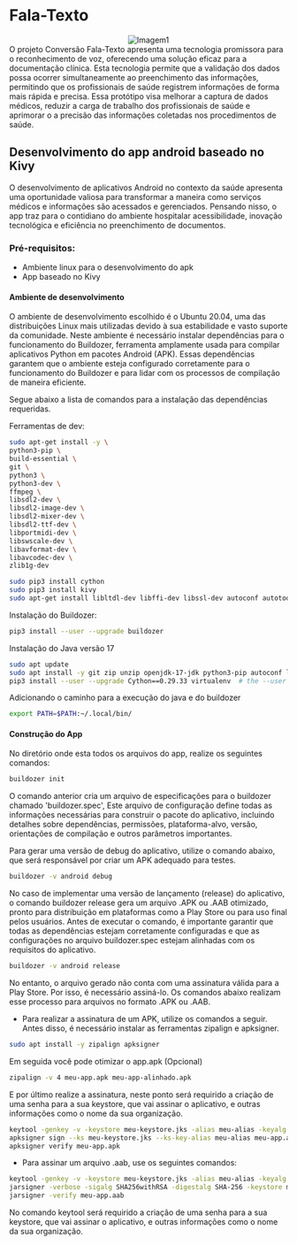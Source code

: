 # Fala-Texto

<div align="center">
  <img src="https://github.com/user-attachments/assets/af5cbef0-822c-44da-8ed0-d8f151b00301" alt="Imagem1">
</div>
O projeto Conversão Fala-Texto apresenta uma tecnologia promissora para o reconhecimento de voz, oferecendo uma solução eficaz para a documentação clínica. Esta tecnologia permite que a validação dos dados possa ocorrer simultaneamente ao preenchimento das informações, permitindo que os profissionais de saúde registrem informações de forma mais rápida e precisa. Essa protótipo visa melhorar a captura de dados médicos, reduzir a carga de trabalho dos profissionais de saúde e aprimorar o  a precisão das informações coletadas nos procedimentos de saúde. 

## Desenvolvimento do app android baseado no Kivy

O desenvolvimento de aplicativos Android no contexto da saúde apresenta uma oportunidade valiosa para transformar a maneira como serviços médicos e informações são acessados e gerenciados. Pensando nisso, o app traz para o contidiano do ambiente hospitalar acessibilidade, inovação tecnológica e eficiência no preenchimento de documentos.

### Pré-requisitos:
- Ambiente linux para o desenvolvimento do apk
- App baseado no Kivy

#### Ambiente de desenvolvimento

O ambiente de desenvolvimento escolhido é o Ubuntu 20.04, uma das distribuições Linux mais utilizadas devido à sua estabilidade e vasto suporte da comunidade. Neste ambiente é necessário instalar dependências para o funcionamento do Buildozer, ferramenta amplamente usada para compilar aplicativos Python em pacotes Android (APK). Essas dependências garantem que o ambiente esteja configurado corretamente para o funcionamento do Buildozer e para lidar com os processos de compilação de maneira eficiente. 

Segue abaixo a lista de comandos para a instalação das dependências requeridas.

Ferramentas de dev:
```bash
sudo apt-get install -y \
python3-pip \
build-essential \
git \
python3 \
python3-dev \
ffmpeg \
libsdl2-dev \
libsdl2-image-dev \
libsdl2-mixer-dev \
libsdl2-ttf-dev \
libportmidi-dev \
libswscale-dev \
libavformat-dev \
libavcodec-dev \
zlib1g-dev
```
```bash
sudo pip3 install cython
sudo pip3 install kivy
sudo apt-get install libltdl-dev libffi-dev libssl-dev autoconf autotools-dev
```

Instalação do Buildozer:
```bash
pip3 install --user --upgrade buildozer
```
Instalação do Java versão 17
```bash
sudo apt update
sudo apt install -y git zip unzip openjdk-17-jdk python3-pip autoconf libtool pkg-config zlib1g-dev libncurses5-dev libncursesw5-dev libtinfo5 cmake libffi-dev libssl-dev
pip3 install --user --upgrade Cython==0.29.33 virtualenv  # the --user should be removed if you do this in a venv
```

Adicionando o caminho para a execução do java e do buildozer
```bash
export PATH=$PATH:~/.local/bin/
```

#### Construção do App

No diretório onde esta todos os arquivos do app, realize os seguintes comandos:

```bash
buildozer init
```
O comando anterior cria um arquivo de especificações para o buildozer chamado 'buildozer.spec', Este arquivo de configuração define todas as informações necessárias para construir o pacote do aplicativo, incluindo detalhes sobre dependências, permissões, plataforma-alvo, versão, orientações de compilação e outros parâmetros importantes. 

Para gerar uma versão de debug do aplicativo, utilize o comando abaixo, que será responsável por criar um APK adequado para testes.
```bash
buildozer -v android debug
```

No caso de implementar uma versão de lançamento (release) do aplicativo, o comando buildozer release gera um arquivo .APK ou .AAB otimizado, pronto para distribuição em plataformas como a Play Store ou para uso final pelos usuários. Antes de executar o comando, é importante garantir que todas as dependências estejam corretamente configuradas e que as configurações no arquivo buildozer.spec estejam alinhadas com os requisitos do aplicativo.
```bash
buildozer -v android release
```

No entanto, o arquivo gerado não conta com uma assinatura válida para a Play Store. Por isso, é necessário assiná-lo. Os comandos abaixo realizam esse processo para arquivos no formato .APK ou .AAB.

- Para realizar a assinatura de um APK, utilize os comandos a seguir. Antes disso, é necessário instalar as ferramentas zipalign e apksigner.
```bash
sudo apt install -y zipalign apksigner
```

Em seguida você pode otimizar o app.apk (Opcional)
```bash
zipalign -v 4 meu-app.apk meu-app-alinhado.apk
```

E por último realize a assinatura, neste ponto será requirido a criação de uma senha para a sua keystore, que vai assinar o aplicativo, e outras informações como o nome da sua organização.
```bash
keytool -genkey -v -keystore meu-keystore.jks -alias meu-alias -keyalg RSA -keysize 2048 -validity 20000
apksigner sign --ks meu-keystore.jks --ks-key-alias meu-alias meu-app.apk
apksigner verify meu-app.apk
```

- Para assinar um arquivo .aab, use os seguintes comandos:
```bash
keytool -genkey -v -keystore meu-keystore.jks -alias meu-alias -keyalg RSA -keysize 2048 -validity 20000
jarsigner -verbose -sigalg SHA256withRSA -digestalg SHA-256 -keystore meu-keystore.jks meu-app.aab meu-alias
jarsigner -verify meu-app.aab
```
No comando keytool será requirido a criação de uma senha para a sua keystore, que vai assinar o aplicativo, e outras informações como o nome da sua organização.
